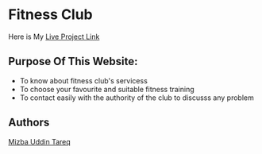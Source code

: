 # Fitness Club

Here is My [Live Project Link](https://fitness-club-mizba.netlify.app/)

## Purpose Of This Website:

- To know about fitness club's servicess
- To choose your favourite and suitable fitness training
- To contact easily with the authority of the club to discusss any problem

## Authors

[Mizba Uddin Tareq](https://www.facebook.com/mizbauddintareq)

